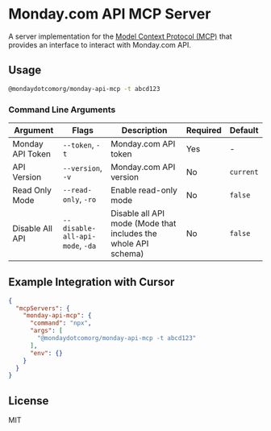 # Monday.com API MCP Server

A server implementation for the [Model Context Protocol (MCP)](https://modelcontextprotocol.io/) that provides an interface to interact with Monday.com API.

## Usage

```bash
@mondaydotcomorg/monday-api-mcp -t abcd123
```

### Command Line Arguments

| Argument | Flags | Description | Required | Default |
|----------|-------|-------------|----------|---------|
| Monday API Token | `--token`, `-t` | Monday.com API token | Yes | - |
| API Version | `--version`, `-v` | Monday.com API version | No | `current` |
| Read Only Mode | `--read-only`, `-ro` | Enable read-only mode | No | `false` |
| Disable All API | `--disable-all-api-mode`, `-da` | Disable all API mode (Mode that includes the whole API schema) | No | `false` |

## Example Integration with Cursor

```json
{
  "mcpServers": {
    "monday-api-mcp": {
      "command": "npx",
      "args": [
        "@mondaydotcomorg/monday-api-mcp -t abcd123"
      ],
      "env": {}
    }
  }
}
```

## License

MIT 